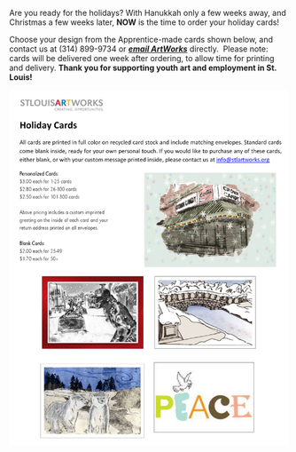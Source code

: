 

Are you ready for the holidays? With Hanukkah only a few weeks away, and Christmas a few weeks later, **NOW** is the time to order your holiday cards!

Choose your design from the Apprentice-made cards shown below, and contact us at (314) 899-9734 or [***email ArtWorks***](javascript:void(location.href='mailto:'+String.fromCharCode(118,105,99,107,105,64,115,116,108,97,114,116,119,111,114,107,115,46,111,114,103)+'?subject=2015%20Holiday%20Card%20Order!&amp;body=I%20would%20like%20to%20place%20an%20order%20for%20ArtWorks%20Holiday%20Cards!%0A%0APlease%20note%3A%20cards%20must%20be%20paid%20in%20full%20before%20order%20is%20sent%20to%20printer.%20Please%20call%20our%20office%20at%20(314)%20899-9734%20to%20pay%20by%20phone.%20Thank%20you!%0A%0AStyle%2FDesign%3A%20%0A%0APersonalized%20cards%20or%20Blank%20Cards%3F%0A%0AIf%20Personalized%2C%20please%20include%20the%20custom%20message%20you%20would%20like%20printed%20inside%20each%20card%3A%0A%0AQuantity%3A%0A%0AName%3A%20%0A%0APhone%20number%3A%0A%0AAddress%3A')) directly. &nbsp;Please note: cards will be delivered one week after ordering, to allow time for printing and delivery. **Thank you for supporting youth art and employment in St. Louis!**

[![](/uploads/versions/holiday-cards-2015---x----2078-2639x---.jpg)](javascript:void(location.href='mailto:'+String.fromCharCode(118,105,99,107,105,64,115,116,108,97,114,116,119,111,114,107,115,46,111,114,103)+'?subject=2015%20Holiday%20Card%20Order!&amp;body=I%20would%20like%20to%20place%20an%20order%20for%20ArtWorks%20Holiday%20Cards!%0A%0APlease%20note%3A%20cards%20must%20be%20paid%20in%20full%20before%20order%20is%20sent%20to%20printer.%20Please%20call%20our%20office%20at%20(314)%20899-9734%20to%20pay%20by%20phone.%20Thank%20you!%0A%0AStyle%2FDesign%3A%20%0A%0APersonalized%20cards%20or%20Blank%20Cards%3F%0A%0AIf%20Personalized%2C%20please%20include%20the%20custom%20message%20you%20would%20like%20printed%20inside%20each%20card%3A%0A%0AQuantity%3A%0A%0AName%3A%20%0A%0APhone%20number%3A%0A%0AAddress%3A'))